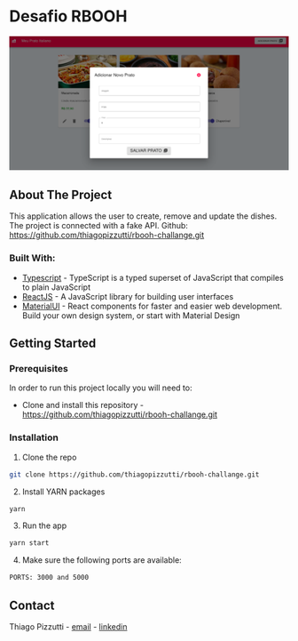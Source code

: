 # Desafio RBOOH


![Desafio rboh ](/public/modal.png)

## About The Project

This application allows the user to create, remove and update the dishes. The project is connected with a fake API. 
Github: https://github.com/thiagopizzutti/rbooh-challange.git

### Built With:

- [Typescript](https://www.typescriptlang.org/) - TypeScript is a typed superset of JavaScript that compiles to plain JavaScript
- [ReactJS](https://reactjs.org/) - A JavaScript library for building user interfaces
- [MaterialUI](https://material-ui.com/) - React components for faster and easier web development. Build your own design system, or start with Material Design

<!-- GETTING STARTED -->

## Getting Started

<!-- PLACEHOLDER FOR PROJECT OVERVIEW -->

### Prerequisites

In order to run this project locally you will need to:

- Clone and install this repository - https://github.com/thiagopizzutti/rbooh-challange.git


### Installation

1. Clone the repo

```sh
git clone https://github.com/thiagopizzutti/rbooh-challange.git
```

2. Install YARN packages

```sh
yarn
```

3. Run the app

```sh
yarn start
```

4. Make sure the following ports are available:

```sh
PORTS: 3000 and 5000
```
<!-- CONTACT -->

## Contact

Thiago Pizzutti - [email](mailto:tpizzutti@gmail.com) - [linkedin](https://www.linkedin.com/in/tpizzutti/)